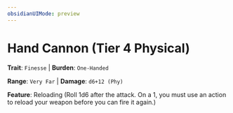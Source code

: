 ```yaml
---
obsidianUIMode: preview
---
```

# Hand Cannon (Tier 4 Physical)

**Trait**: `Finesse` | **Burden**: `One-Handed`

**Range**: `Very Far` | **Damage**: `d6+12 (Phy)`

**Feature**: Reloading (Roll 1d6 after the attack. On a 1, you must use an action to reload your weapon before you can fire it again.)
